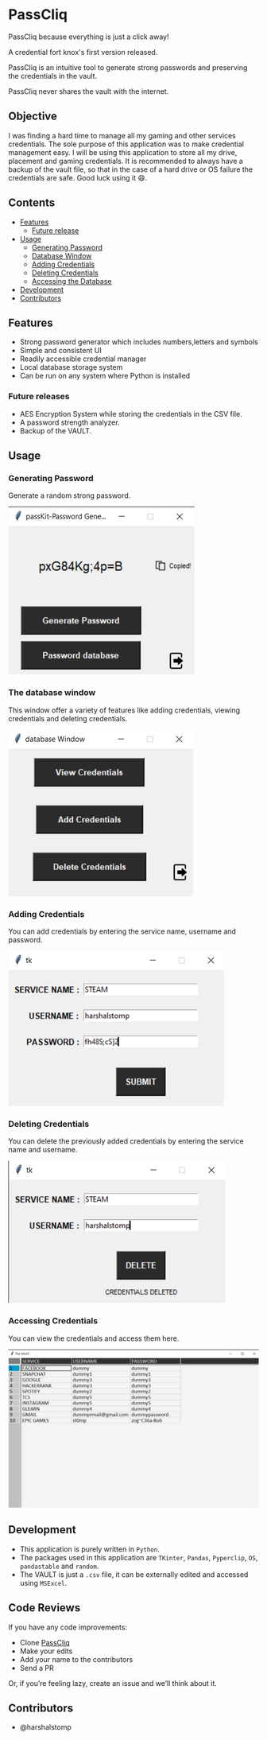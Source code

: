 # PassCliq 

PassCliq because everything is just a click away!

A credential fort knox's first version released.

PassCliq is an intuitive tool to generate strong passwords and preserving the credentials in the vault.

PassCliq never shares the vault with the internet.


## Objective 

I was finding a hard time to manage all my gaming and other services credentials. The sole purpose of this application was to make credential management easy. I will be using this application to store all my drive, placement and gaming credentials. It is recommended to always have a backup of the vault file, so that in the case of a hard drive or OS failure the credentials are safe. Good luck using it :smile:. 

## Contents
* [Features](https://github.com/harshalstomp/PassCliq#features)
  * [Future release](https://github.com/harshalstomp/PassCliq#features)
* [Usage](https://github.com/harshalstomp/PassCliq#screenshots)
  * [Generating Password](https://github.com/harshalstomp/PassCliq/blob/master/README.md#generating-password)
  * [Database Window](https://github.com/harshalstomp/PassCliq/blob/master/README.md#the-database-window)
  * [Adding Credentials](https://github.com/harshalstomp/PassCliq/blob/master/README.md#adding-credentials)
  * [Deleting Credentials](https://github.com/harshalstomp/PassCliq/blob/master/README.md#deleting-credentials)
  * [Accessing the Database](https://github.com/harshalstomp/PassCliq/blob/master/README.md#accessing-credentials)
* [Development](https://github.com/harshalstomp/PassCliq#development)
* [Contributors](https://github.com/harshalstomp/PassCliq#contributors)

## Features
* Strong password generator which includes numbers,letters and symbols
* Simple and consistent UI
* Readily accessible credential manager
* Local database storage system
* Can be run on any system where Python is installed

### Future releases
* AES Encryption System while storing the credentials in the CSV file.
* A password strength analyzer.
* Backup of the VAULT.


## Usage

### Generating Password

Generate a random strong password.

![__IMAGE__](https://github.com/harshalstomp/PassCliq/blob/master/Screenshots/Screenshot%20(72).png)


### The database window

This window offer a variety of features like adding credentials, viewing credentials and deleting credentials.

![__IMAGE__](https://github.com/harshalstomp/PassCliq/blob/master/Screenshots/Screenshot%20(73).png)


### Adding Credentials

You can add credentials by entering the service name, username and password.

![__IMAGE__](https://github.com/harshalstomp/PassCliq/blob/master/Screenshots/Screenshot%20(75).png)


### Deleting Credentials

You can delete the previously added credentials by entering the service name and username.

![__IMAGE__](https://github.com/harshalstomp/PassCliq/blob/master/Screenshots/Screenshot%20(76).png)


### Accessing Credentials

You can view the credentials and access them here.

![__IMAGE__](https://github.com/harshalstomp/PassCliq/blob/master/Screenshots/Screenshot%20(74).png)


## Development

* This application is purely written in `Python`.
* The packages used in this application are `TKinter`, `Pandas`, `Pyperclip`, `OS`, `pandastable` and `random`.
* The VAULT is just a `.csv` file, it can be externally edited and accessed using `MSExcel`.

## Code Reviews

If you have any code improvements:

* Clone [PassCliq](https://github.com/harshalstomp/PassCliq/)
* Make your edits
* Add your name to the contributors
* Send a PR

Or, if you’re feeling lazy, create an issue and we’ll think about it.

## Contributors

* @harshalstomp


